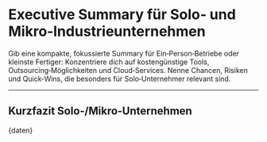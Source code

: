 # Executive Summary für Solo‑ und Mikro‑Industrieunternehmen

Gib eine kompakte, fokussierte Summary für Ein‑Person‑Betriebe oder kleinste Fertiger: Konzentriere dich auf kostengünstige Tools, Outsourcing‑Möglichkeiten und Cloud‑Services. Nenne Chancen, Risiken und Quick‑Wins, die besonders für Solo‑Unternehmer relevant sind.

---

## Kurzfazit Solo‑/Mikro‑Unternehmen

{daten}
